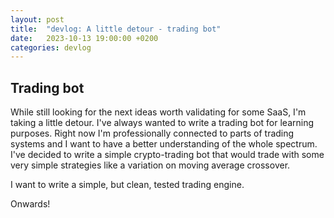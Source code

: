 ```yaml
---
layout: post
title:  "devlog: A little detour - trading bot"
date:   2023-10-13 19:00:00 +0200
categories: devlog
---
```


## Trading bot
While still looking for the next ideas worth validating for some SaaS, I'm taking a little detour.
I've always wanted to write a trading bot for learning purposes.
Right now I'm professionally connected to parts of trading systems and I want to have a better understanding of the whole spectrum.
I've decided to write a simple crypto-trading bot that would trade with some very simple strategies like a variation on moving average crossover.

I want to write a simple, but clean, tested trading engine. 

Onwards!
